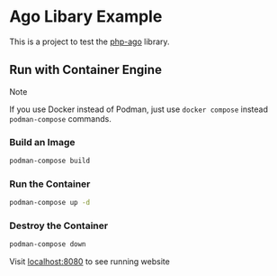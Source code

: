 # Ago Libary Example
This is a project to test the [php-ago](packagist.org/packages/serhii/ago) library.

## Run with Container Engine

> [!NOTE]
> If you use Docker instead of Podman, just use `docker compose` instead `podman-compose` commands.

### Build an Image
```bash
podman-compose build
```

### Run the Container
```bash
podman-compose up -d
```

### Destroy the Container
```bash
podman-compose down
```

Visit [localhost:8080](http://localhost:8080) to see running website
